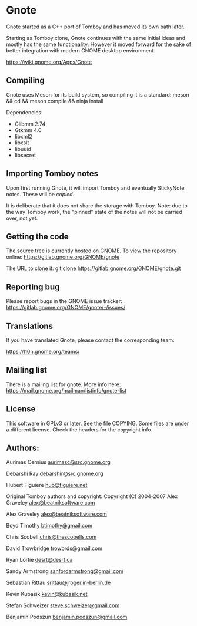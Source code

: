# Gnote

Gnote started as a C++ port of Tomboy and has moved its own path later.

Starting as Tomboy clone, Gnote continues with the same initial ideas and
mostly has the same functionality. However it moved forward for the sake
of better integration with modern GNOME desktop environment.

https://wiki.gnome.org/Apps/Gnote

## Compiling

Gnote uses Meson for its build system, so compiling it is a standard:
meson <dirname> && cd <dirname> && meson compile && ninja install

Dependencies:
- Glibmm 2.74
- Gtkmm 4.0
- libxml2
- libxslt
- libuuid
- libsecret

## Importing Tomboy notes

Upon first running Gnote, it will import Tomboy and eventually 
StickyNote notes. These will be *copied*.

It is deliberate that it does not share the storage with Tomboy.
Note: due to the way Tomboy work, the "pinned" state of the notes 
will not be carried over, not yet.

## Getting the code

The source tree is currently hosted on GNOME.
To view the repository online:
   https://gitlab.gnome.org/GNOME/gnote

The URL to clone it:
   git clone https://gitlab.gnome.org/GNOME/gnote.git


## Reporting bug

Please report bugs in the GNOME issue tracker:
https://gitlab.gnome.org/GNOME/gnote/-/issues/

## Translations

If you have translated Gnote, please contact the corresponding team:

https://l10n.gnome.org/teams/

## Mailing list

There is a mailing list for gnote. More info here:
https://mail.gnome.org/mailman/listinfo/gnote-list

## License

This software in GPLv3 or later. See the file COPYING. Some files are
under a different license. Check the headers for the copyright info.

## Authors:

Aurimas Cernius <aurimasc@src.gnome.org>

Debarshi Ray <debarshir@src.gnome.org>

Hubert Figuiere <hub@figuiere.net>


Original Tomboy authors and copyright:
Copyright (C) 2004-2007 Alex Graveley <alex@beatniksoftware.com>

Alex Graveley <alex@beatniksoftware.com>

Boyd Timothy <btimothy@gmail.com>

Chris Scobell <chris@thescobells.com>

David Trowbridge <trowbrds@gmail.com>

Ryan Lortie <desrt@desrt.ca>

Sandy Armstrong <sanfordarmstrong@gmail.com>

Sebastian Rittau <srittau@jroger.in-berlin.de>

Kevin Kubasik <kevin@kubasik.net>

Stefan Schweizer <steve.schweizer@gmail.com>

Benjamin Podszun <benjamin.podszun@gmail.com>


